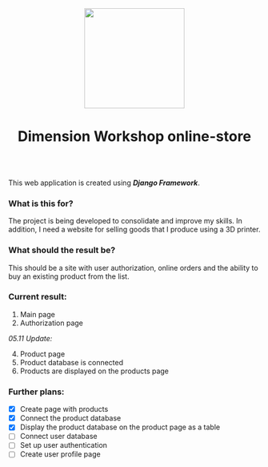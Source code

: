 
<div id="header" align="center">
  <img src="https://github.com/GrollGroll/DW/assets/149895339/39d6281f-c85d-4f04-96ca-3b1c38b5b964" width="200"/>
  
# Dimension Workshop online-store 
</div>

<br/>
<br/>

This web application is created using ***Django Framework***.

### What is this for?


The project is being developed to consolidate and improve my skills. In addition, I need a website for selling goods that I produce using a 3D printer.

### What should the result be?

This should be a site with user authorization, online orders and the ability to buy an existing product from the list.

### Current result:

  1. Main page
  2. Authorization page


  _05.11 Update:_
    
  4. Product page
  5. Product database is connected
  6. Products are displayed on the products page

### Further plans:


- [x] Create page with products
- [x] Сonnect the product database
- [x] Display the product database on the product page as a table
- [ ] Сonnect user database
- [ ] Set up user authentication
- [ ] Create user profile page

